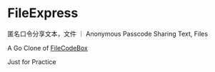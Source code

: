 # FileExpress

匿名口令分享文本，文件 ｜ Anonymous Passcode Sharing Text, Files

A Go Clone of [FileCodeBox](https://github.com/vastsa/FileCodeBox)

Just for Practice
